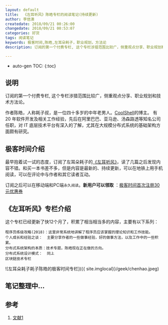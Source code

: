 ```yaml
---
layout: default
title:  《左耳听风》陈皓专栏的阅读笔记(持续更新)
author: 李佶澳
createdate: 2018/09/21 00:26:00
changedate: 2018/09/21 00:53:07
categories: 好货
tags: 阅读笔记
keywords: 极客时间,陈皓,左耳朵耗子，职业规划，方法论
description: 订阅的第一个付费专栏, 这个专栏涉猎范围比较广，侧重观点分享、职业规划和技术方法论。

---
```


* auto-gen TOC:
{:toc}

## 说明

订阅的第一个付费专栏, 这个专栏涉猎范围比较广，侧重观点分享、职业规划和技术方法论。

作者陈皓，人称耗子叔，是一位四十多岁的中年老男人。[CoolShell](https://coolshell.cn/)的博主。
有 20 年软件开发及相关工作经验，先后在阿里巴巴、亚马逊、汤森路透等知名公司任职，对 IT 底层技术平台有深入的了解，尤其在大规模分布式系统的基础架构方面颇有研究。

## 极客时间介绍

最早抱着试一试的态度，订阅了左耳朵耗子的[《左耳听风》](https://www.lijiaocn.com/%E5%A5%BD%E8%B4%A7/2018/10/09/geek-chenghao-zhuanlan.html)，读了几篇之后发现内容不错。和买一本书差不多，但是内容是最新的、持续更新，可以在地铁上用手机阅读，可以在评论中与作者和其它读者互动。

订阅之后可以在移动端和PC端`永久阅读`。**新用户可以领取** ：[极客时间首次注册30元优惠券](https://time.geekbang.org/activity/getinvite?gk_ucode=E274D90C022D49)

## 《左耳听风》专栏介绍

这个专栏已经更新了快12个月了，积累了相当相当多的内容，主要有以下系列：

	程序员练级攻略(2018)：这里非常系统地讲解了程序员应该掌握的理论知识和工作技能。
	个人成长和经验之谈：  主要分享作者的一些做事经验，好的做事方法，以及工作中的一些积累。
	分布式系统架构的本质：技术专题，陈皓现在正在做的方向。
	分布式系统设计模式：  同上
	区块链技术专栏

![左耳朵耗子耗子陈皓的极客时间专栏]({{ site.imglocal}}/geek/chenhao.jpeg)

## 笔记整理中...

## 参考

1. [文献1][1]

[1]: www.lijiao.com  "文献1" 
